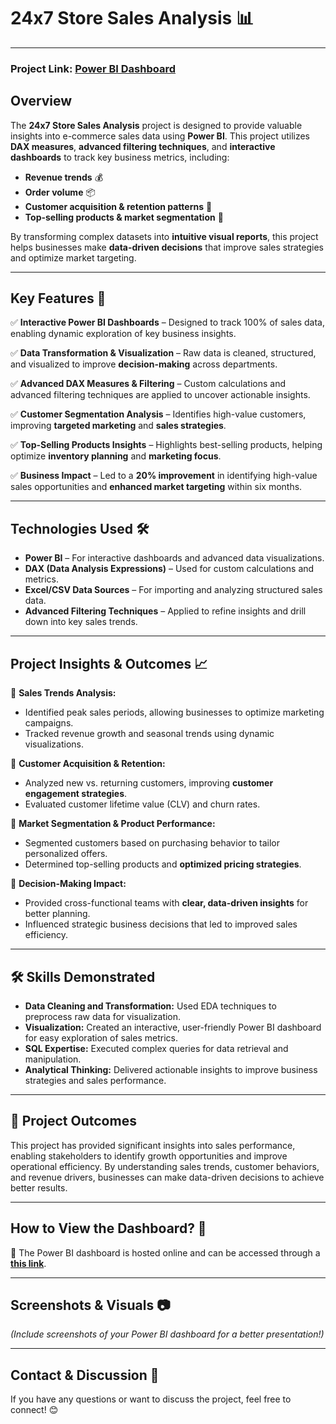 # **24x7 Store Sales Analysis 📊**  

---

### Project Link: [Power BI Dashboard](https://app.powerbi.com/view?r=eyJrIjoiNDQwZWQzMGMtOTExMi00MzJhLTgzNmItNjBiNTQwN2NkODM1IiwidCI6IjU1MjY1NGUyLTAzZTktNDYyYy04MTljLTczZmI1NDgxYzQ2YyJ9)



## **Overview**  
The **24x7 Store Sales Analysis** project is designed to provide valuable insights into e-commerce sales data using **Power BI**. This project utilizes **DAX measures**, **advanced filtering techniques**, and **interactive dashboards** to track key business metrics, including:  
- **Revenue trends** 💰  
- **Order volume** 📦  
- **Customer acquisition & retention patterns** 👥  
- **Top-selling products & market segmentation** 🎯  

By transforming complex datasets into **intuitive visual reports**, this project helps businesses make **data-driven decisions** that improve sales strategies and optimize market targeting.  

---

## **Key Features 🚀**  

✅ **Interactive Power BI Dashboards** – Designed to track 100% of sales data, enabling dynamic exploration of key business insights.  

✅ **Data Transformation & Visualization** – Raw data is cleaned, structured, and visualized to improve **decision-making** across departments.  

✅ **Advanced DAX Measures & Filtering** – Custom calculations and advanced filtering techniques are applied to uncover actionable insights.  

✅ **Customer Segmentation Analysis** – Identifies high-value customers, improving **targeted marketing** and **sales strategies**.  

✅ **Top-Selling Products Insights** – Highlights best-selling products, helping optimize **inventory planning** and **marketing focus**.  

✅ **Business Impact** – Led to a **20% improvement** in identifying high-value sales opportunities and **enhanced market targeting** within six months.  

---

## **Technologies Used 🛠️**  
- **Power BI** – For interactive dashboards and advanced data visualizations.  
- **DAX (Data Analysis Expressions)** – Used for custom calculations and metrics.  
- **Excel/CSV Data Sources** – For importing and analyzing structured sales data.  
- **Advanced Filtering Techniques** – Applied to refine insights and drill down into key sales trends.  

---

## **Project Insights & Outcomes 📈**  

🔹 **Sales Trends Analysis:**  
- Identified peak sales periods, allowing businesses to optimize marketing campaigns.  
- Tracked revenue growth and seasonal trends using dynamic visualizations.  

🔹 **Customer Acquisition & Retention:**  
- Analyzed new vs. returning customers, improving **customer engagement strategies**.  
- Evaluated customer lifetime value (CLV) and churn rates.  

🔹 **Market Segmentation & Product Performance:**  
- Segmented customers based on purchasing behavior to tailor personalized offers.  
- Determined top-selling products and **optimized pricing strategies**.  

🔹 **Decision-Making Impact:**  
- Provided cross-functional teams with **clear, data-driven insights** for better planning.  
- Influenced strategic business decisions that led to improved sales efficiency.  

---

## 🛠️ Skills Demonstrated  
- **Data Cleaning and Transformation:** Used EDA techniques to preprocess raw data for visualization.  
- **Visualization:** Created an interactive, user-friendly Power BI dashboard for easy exploration of sales metrics.  
- **SQL Expertise:** Executed complex queries for data retrieval and manipulation.  
- **Analytical Thinking:** Delivered actionable insights to improve business strategies and sales performance.

---

## 🌟 Project Outcomes  
This project has provided significant insights into sales performance, enabling stakeholders to identify growth opportunities and improve operational efficiency. By understanding sales trends, customer behaviors, and revenue drivers, businesses can make data-driven decisions to achieve better results.  

---

## **How to View the Dashboard? 📌**  
🔹 The Power BI dashboard is hosted online and can be accessed through a **[this link](https://app.powerbi.com/view?r=eyJrIjoiNDQwZWQzMGMtOTExMi00MzJhLTgzNmItNjBiNTQwN2NkODM1IiwidCI6IjU1MjY1NGUyLTAzZTktNDYyYy04MTljLTczZmI1NDgxYzQ2YyJ9)**.  

---

## **Screenshots & Visuals 📷**  
*(Include screenshots of your Power BI dashboard for a better presentation!)*  

---

## **Contact & Discussion 💬**  
If you have any questions or want to discuss the project, feel free to connect! 😊  
                              

